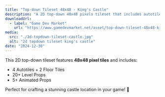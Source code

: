```yaml
---
title: "Top-down Tileset 48x48 - King's Castle"
description: "A 2D top-down 48x48 pixels tileset that includes autotiles and props."
downloadUrl:
  - label: "Game Dev Market"
    url: "https://www.gamedevmarket.net/asset/top-down-tileset-48x48-kings-castle"
media:
  src: "./2d-topdown-tileset-castle.jpg"
  alt: "2d topdown tileset king's castle"
date: "2024-12-30"
---
```


This 2D top-down tileset features **48x48 pixel tiles** and includes:

- 4 Autotiles + 2 Floor Tiles
- 20+ Level Props
- 5+ Animated Props

Perfect for crafting a stunning castle location in your game! 🏰